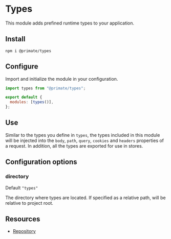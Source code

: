 # Types

This module adds prefined runtime types to your application.

## Install

`npm i @primate/types`

## Configure

Import and initialize the module in your configuration.

```js caption=primate.config.js
import types from "@primate/types";

export default {
  modules: [types()],
};
```

## Use

Similar to the types you define in `types`, the types included in this module
will be injected into the `body`, `path`, `query`, `cookies` and `headers`
properties of a request. In addition, all the types are exported for use in
stores.

## Configuration options

### directory

Default `"types"`

The directory where types are located. If specified as a relative path, will
be relative to project root.

## Resources

* [Repository][repo]

[repo]: https://github.com/primatejs/primate/tree/master/packages/types
